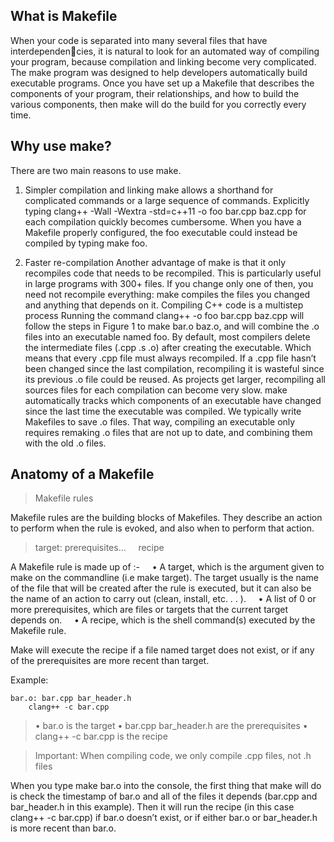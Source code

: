 ## What is Makefile
When your code is separated into many several files that have interdependencies, it is natural to look for an automated way of compiling your program,
because compilation and linking become very complicated. The make program
was designed to help developers automatically build executable programs.
Once you have set up a Makefile that describes the components of your
program, their relationships, and how to build the various components, then
make will do the build for you correctly every time.

## Why use make?
There are two main reasons to use make.
1. Simpler compilation and linking
make allows a shorthand for complicated commands or a large sequence of
commands.
Explicitly typing clang++ -Wall -Wextra -std=c++11 -o foo bar.cpp
baz.cpp for each compilation quickly becomes cumbersome. When you
have a Makefile properly configured, the foo executable could instead be
compiled by typing make foo.

2. Faster re-compilation
Another advantage of make is that it only recompiles code that needs to be
recompiled. This is particularly useful in large programs with 300+ files.
If you change only one of then, you need not recompile everything: make
compiles the files you changed and anything that depends on it.
Compiling C++ code is a multistep process
Running the command clang++ -o foo bar.cpp baz.cpp will follow the
steps in Figure 1 to make bar.o baz.o, and will combine the .o files into
an executable named foo. By default, most compilers delete the intermediate
files (.cpp .s .o) after creating the executable. Which means that every
.cpp file must always recompiled. If a .cpp file hasn’t been changed since
the last compilation, recompiling it is wasteful since its previous .o file
could be reused. As projects get larger, recompiling all sources files for each
compilation can become very slow.
make automatically tracks which components of an executable have changed
since the last time the executable was compiled. We typically write
Makefiles to save .o files. That way, compiling an executable only requires
remaking .o files that are not up to date, and combining them with the old
.o files.

## Anatomy of a Makefile

> Makefile rules

Makefile rules are the building blocks of Makefiles. They describe an
action to perform when the rule is evoked, and also when to perform that
action.
>target: prerequisites...
&nbsp;&nbsp;&nbsp;&nbsp;recipe

A Makefile rule is made up of :-
&nbsp;&nbsp;&nbsp;&nbsp;• A target, which is the argument given to make on the commandline
(i.e make target). The target usually is the name of the file that will
be created after the rule is executed, but it can also be the name of
an action to carry out (clean, install, etc. . . ).
&nbsp;&nbsp;&nbsp;&nbsp;• A list of 0 or more prerequisites, which are files or targets that
the current target depends on.
&nbsp;&nbsp;&nbsp;&nbsp;• A recipe, which is the shell command(s) executed by the Makefile
rule.

Make will execute the recipe if a file named target does not exist, or if
any of the prerequisites are more recent than target.

Example:
```
bar.o: bar.cpp bar_header.h
    clang++ -c bar.cpp
```
>• bar.o is the target
• bar.cpp bar_header.h are the prerequisites
• clang++ -c bar.cpp is the recipe

>Important: When compiling code, we only compile .cpp files, not
.h files

When you type make bar.o into the console, the first thing that make will
do is check the timestamp of bar.o and all of the files it depends (bar.cpp
and bar_header.h in this example). Then it will run the recipe (in this
case clang++ -c bar.cpp) if bar.o doesn’t exist, or if either bar.o or
bar_header.h is more recent than bar.o.





